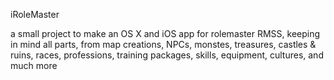 iRoleMaster

a small project to make an OS X and iOS app for rolemaster RMSS, keeping in mind all parts, from map creations, 
NPCs, monstes, treasures, castles & ruins, races, professions, training packages, skills, equipment, cultures, 
and much more
